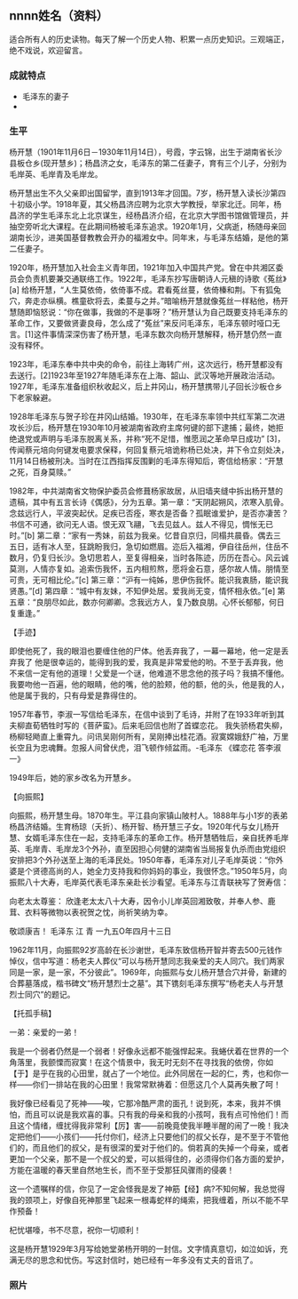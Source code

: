 ## nnnn姓名（资料）

适合所有人的历史读物。每天了解一个历史人物、积累一点历史知识。三观端正，绝不戏说，欢迎留言。  

### 成就特点

- 毛泽东的妻子
- ​


### 生平

杨开慧（1901年11月6日－1930年11月14日），号霞，字云锦，出生于湖南省长沙县板仓乡(现开慧乡)；杨昌济之女，毛泽东的第二任妻子，育有三个儿子，分别为毛岸英、毛岸青及毛岸龙。



杨开慧出生不久父亲即出国留学，直到1913年才回国。7岁，杨开慧入读长沙第四十初级小学。1918年夏，其父杨昌济应聘为北京大学教授，举家北迁。同年，杨昌济的学生毛泽东北上北京谋生，经杨昌济介绍，在北京大学图书馆做管理员，并抽空旁听北大课程。在此期间杨被毛泽东追求。1920年1月，父病逝，杨随母亲回湖南长沙，进美国基督教教会开办的福湘女中。同年末，与毛泽东结婚，是他的第二任妻子。



1920年，杨开慧加入社会主义青年团，1921年加入中国共产党。曾在中共湘区委员会负责机要兼交通联络工作。1922年，毛泽东抄写唐朝诗人元稹的诗歌《菟丝》[a] 给杨开慧，“人生莫依倚，依倚事不成。君看菟丝蔓，依倚榛和荆。下有狐兔穴，奔走亦纵横。樵童砍将去，柔蔓与之并。”暗喻杨开慧就像菟丝一样粘他，杨开慧随即恼怒说：“你在做事，我做的不是事呀？”杨开慧认为自己既要支持毛泽东的革命工作，又要做贤妻良母，怎么成了“菟丝”来反问毛泽东，毛泽东顿时哑口无言。[1]这件事情深深伤害了杨开慧，毛泽东数次向杨开慧解释，杨开慧仍然一直没有释怀。

1923年，毛泽东奉中共中央的命令，前往上海转广州，这次远行，杨开慧都没有去送行。[2]1923年至1927年随毛泽东在上海、韶山、武汉等地开展政治活动。1927年，毛泽东准备组织秋收起义，后上井冈山，杨开慧携带儿子回长沙板仓乡下老家躲避。

1928年毛泽东与贺子珍在井冈山结婚。1930年，在毛泽东率领中共红军第二次进攻长沙后，杨开慧在1930年10月被湖南省政府主席何键的部下逮捕；最终，她拒绝退党或声明与毛泽东脱离关系，并称“死不足惜，惟愿润之革命早日成功” [3]，传闻蔡元培向何键发电要求保释，何回复蔡元培诡称杨已处决，并下令立刻处决，11月14日杨被刑决。当时在江西指挥反围剿的毛泽东得知后，寄信给杨家：“开慧之死，百身莫赎。”



1982年，中共湖南省文物保护委员会修葺杨家故居，从旧墙夹缝中拆出杨开慧的遗稿，其中有五言长诗《偶感》，分为五章。第一章：“天阴起朔风，浓寒入肌骨。念兹远行人，平波突起伏。足疾已否痊，寒衣是否备？孤眠谁爱护，是否亦凄苦？书信不可通，欲问无人语。恨无双飞翮，飞去见兹人。兹人不得见，惆怅无已时。”[b] 第二章：“家有一秀妹，前兹为我亲。忆昔自京归，同榻共晨昏。偶去三五日，适有冰人至，狂跳盼我归，急切如燃眉。迩后入福湘，伊自往岳州，住岳不数月，仍复归长沙。急切思若人，至复得相亲，当时各陈迹，历历在吾心。风云诚莫测，人情亦复如。追索伤我怀，五内相煎熬，愿将金石意，感尔故人情。朋情至可贵，无可相比伦。”[c] 第三章：“沪有一纯姊，思伊伤我怀。能识我衷肠，能识我贤愚。”[d] 第四章：“城中有友妹，不知伊处居。爱我尚无变，情怀相永依。”[e] 第五章：“良朋尽如此，数亦何卿卿。念我远方人，复乃数良朋。心怀长郁郁，何日复重逢。”



【手迹】

即使他死了，我的眼泪也要缠住他的尸体。他丢弃我了，一幕一幕地，他一定是丢弃我了
他是很幸运的，能得到我的爱，我真是非常爱他的哟。不至于丢弃我，他不来信一定有他的道理！父爱是一个谜，他难道不思念他的孩子吗？我搞不懂他。我要吻他一百遍，他的眼睛，他的嘴，他的脸颊，他的额，他的头，他是我的人，他是属于我的，只有母爱是靠得住的。



1957年春节，李淑一写信给毛泽东，在信中谈到了毛诗，并附了在1933年听到其夫柳直荀牺牲时写的《菩萨蛮》。后来毛回信也附了首蝶恋花。
我失骄杨君失柳，杨柳轻飏直上重霄九。问讯吴刚何所有，吴刚捧出桂花酒。寂寞嫦娥舒广袖，万里长空且为忠魂舞。忽报人间曾伏虎，泪飞顿作倾盆雨。-毛泽东 《蝶恋花 答李淑一》

1949年后，她的家乡改名为开慧乡。

【向振熙】

向振熙，杨开慧生母。1870年生。平江县向家镇山陂村人。1888年与小1岁的表弟杨昌济结婚。生育杨琼（夭折）、杨开智、杨开慧三子女。1920年代与女儿杨开慧、女婿毛泽东住在一起，支持毛泽东的革命工作。杨开慧牺牲后，亲自抚养毛岸英、毛岸青、毛岸龙3个外孙，直至因担心何健的湖南省当局报复仇杀而由党组织安排把3个外孙送至上海的毛泽民处。1950年春，毛泽东对儿子毛岸英说：“你外婆是个贤德高尚的人，她全力支持我和你妈妈的事业，我很怀念。”1950年5月，向振熙八十大寿，毛岸英代表毛泽东亲赴长沙看望。毛泽东与江青联袂写了贺寿信：

向老太太尊鉴：
欣逢老太太八十大寿，因令小儿岸英回湘致敬，并奉人参、鹿茸、衣料等微物以表祝贺之忱，尚祈笑纳为幸。

敬颂康吉！
毛泽东
江 青
一九五O年四月十三日

1962年11月，向振熙92岁高龄在长沙谢世，毛泽东致信杨开智并寄去500元钱作悼仪，信中写道：杨老夫人葬仪“可以与杨开慧同志我亲爱的夫人同穴。我们两家同是一家，是一家，不分彼此”。1969年，向振熙与女儿杨开慧合穴并骨，新建的合葬墓落成，楷书碑文“杨开慧烈士之墓”。其下镌刻毛泽东撰写“杨老夫人与开慧烈士同穴”的题记。



【托孤手稿】

一弟：亲爱的一弟！

我是一个弱者仍然是一个弱者！好像永远都不能强悍起来。我蜷伏着在世界的一个角落里，我颤慄而寂寞！在这个情景中，我无时无刻不在寻找我的依傍，你如【于】是乎在我的心田里，就占了一个地位。此外同居在一起的仁，秀，也和你一样——你们一排站在我的心田里！我常常默祷着：但愿这几个人莫再失散了呵！

我好像已经看见了死神——唉，它那冷酷严肃的面孔！说到死，本来，我并不惧怕，而且可以说是我欢喜的事。只有我的母亲和我的小孩呵，我有点可怜他们！而且这个情绪，缠扰得我非常利【厉】害——前晚竟使我半睡半醒的闹了一晚！我决定把他们——小孩们——托付你们，经济上只要他们的叔父长存，是不至于不管他们的，而且他们的叔父，是有很深的爱对于他们的。倘若真的失掉一个母亲，或者更加一个父亲，那不是一个叔父的爱，可以抵得住的，必须得你们各方面的爱护，方能在温暖的春天里自然地生长，而不至于受那狂风骤雨的侵袭！

这一个遗嘱样的信，你见了一定会怪我是发了神筋【经】病?不知何解，我总觉得我的颈项上，好像自死神那里飞起来一根毒蛇样的绳索，把我缠着，所以不能不早作预备！

杞忧堪嚎，书不尽意，祝你一切顺利！

这是杨开慧1929年3月写给她堂弟杨开明的一封信。文字情真意切，如泣如诉，充满无尽的思念和忧伤。写这封信时，她已经有一年多没有丈夫的音讯了。

### 照片

